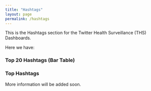 ```yaml
---
title: "Hashtags"
layout: page
permalink: /hashtags
---
```


This is the Hashtags section for the Twitter Health Surveillance (THS) Dashboards.

Here we have:

### Top 20 Hashtags (Bar Table)

<!-- ![](/frontend/assets/Top_Hashtags_Bar.png) -->

### Top Hashtags

<!-- ![](/frontend/assets/Top_Hashtags_words.png) -->

More information will be added soon.
